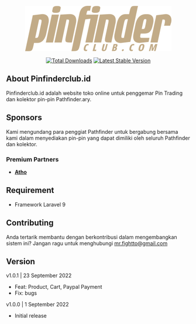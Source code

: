 <p align="center"><a href="https://pinfinderclub.id" target="_blank"><img src="https://github.com/mr-atho/laravel9-pinfinderclub-id/blob/main/public/images/PFCGold1080_200x@2x.png?raw=true" width="400" alt="Pinfinderclub.id Logo"></a></p>

<p align="center">
<a href="https://packagist.org/packages/laravel/framework"><img src="https://img.shields.io/packagist/dt/mr-atho/laravel9-pinfinderclub-id" alt="Total Downloads"></a>
<a href="https://packagist.org/packages/laravel/framework"><img src="https://img.shields.io/packagist/v/mr-atho/laravel9-pinfinderclub-id" alt="Latest Stable Version"></a>
</p>

## About Pinfinderclub.id

Pinfinderclub.id adalah website toko online untuk penggemar Pin Trading dan kolektor pin-pin Pathfinder.ary.

## Sponsors

Kami mengundang para penggiat Pathfinder untuk bergabung bersama kami dalam menyediakan pin-pin yang dapat dimiliki oleh seluruh Pathfinder dan kolektor.
### Premium Partners

- **[Atho](https://athoria.me/)**

## Requirement
- Framework Laravel 9

## Contributing
Anda tertarik membantu dengan berkontribusi dalam mengembangkan sistem ini? Jangan ragu untuk menghubungi mr.fightto@gmail.com

## Version 
v1.0.1 | 23 September 2022
- Feat: Product, Cart, Paypal Payment
- Fix: bugs

v1.0.0 | 1 September 2022
- Initial release 
